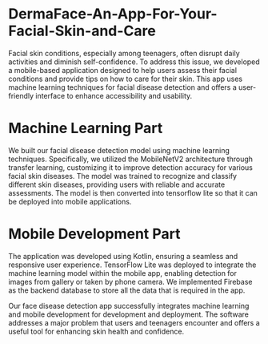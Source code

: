 # DermaFace-An-App-For-Your-Facial-Skin-and-Care

Facial skin conditions, especially among teenagers, often disrupt daily activities and diminish self-confidence. To address this issue, we developed a mobile-based application designed to help users assess their facial conditions and provide tips on how to care for their skin. This app uses machine learning techniques for facial disease detection and offers a user-friendly interface to enhance accessibility and usability.

# Machine Learning Part
We built our facial disease detection model using machine learning techniques. Specifically, we utilized the MobileNetV2 architecture through transfer learning, customizing it to improve detection accuracy for various facial skin diseases. The model was trained to recognize and classify different skin diseases, providing users with reliable and accurate assessments. The model is then converted into tensorflow lite so that it can be deployed into mobile applications.

# Mobile Development Part 
The application was developed using Kotlin, ensuring a seamless and responsive user experience. TensorFlow Lite was deployed to integrate the machine learning model within the mobile app, enabling detection for images from gallery or taken by phone camera. We implemented Firebase as the backend database to store all the data that is required in the app.

Our face disease detection app successfully integrates machine learning and mobile development for development and deployment. The software addresses a major problem that users and teenagers encounter and offers a useful tool for enhancing skin health and confidence. 

